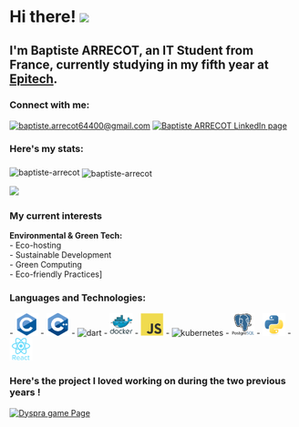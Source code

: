 # Hi there! <img src="https://raw.githubusercontent.com/MartinHeinz/MartinHeinz/master/wave.gif" width="30px">

## I'm Baptiste ARRECOT, an IT Student from France, currently studying in my fifth year at [Epitech](https://github.com/epitech/).

<h3 align="left">Connect with me:</h3>
<p align="left">
<a href="mailto:baptiste.arrecot64400@gmail.com" target="blank"><img align="center" src="https://ssl.gstatic.com/ui/v1/icons/mail/rfr/gmail.ico" alt="baptiste.arrecot64400@gmail.com" height="40" width="40" /></a>
<a href="https://www.linkedin.com/in/baptiste-arrecot-78155b19a/" target="blank"><img align="center" src="https://img.icons8.com/nolan/64/linkedin.png" alt="Baptiste ARRECOT LinkedIn page" height="40" width="40" /></a>

<h3 align="left">Here's my stats:</h3>

<h3 align="left"></h3>
<p><img align="left" src="https://github-readme-stats.vercel.app/api/top-langs?username=baptiste-arrecot&show_icons=true&theme=dracula&locale=en&layout=compact&hide=html" alt="baptiste-arrecot" /></p>
<p>&nbsp;<img align="center" src="https://github-readme-stats.vercel.app/api?username=baptiste-arrecot&show_icons=true&theme=dracula&locale=en" alt="baptiste-arrecot" /></p>

![](https://komarev.com/ghpvc/?username=baptiste-arrecot&style=flat-square&color=red)

<h3 align="left">My current interests</h3>
<p align="left"> 
  <strong>Environmental & Green Tech:</strong>
  <br/>
  - Eco-hosting<br/>
  - Sustainable Development<br/>
  - Green Computing<br/>
  - Eco-friendly Practices]<br/>
</p>

<h3 align="left">Languages and Technologies:</h3>
<p align="left"> 
  - <img src="https://raw.githubusercontent.com/devicons/devicon/master/icons/c/c-original.svg" alt="c" width="40" height="40"/>
  - <img src="https://raw.githubusercontent.com/devicons/devicon/master/icons/cplusplus/cplusplus-original.svg" alt="cplusplus" width="40" height="40"/>
  - <img src="https://www.vectorlogo.zone/logos/dartlang/dartlang-icon.svg" alt="dart" width="40" height="40"/>
  - <img src="https://raw.githubusercontent.com/devicons/devicon/master/icons/docker/docker-original-wordmark.svg" alt="docker" width="40" height="40"/>
  - <img src="https://raw.githubusercontent.com/devicons/devicon/master/icons/javascript/javascript-original.svg" alt="javascript" width="40" height="40"/>
  - <img src="https://www.vectorlogo.zone/logos/kubernetes/kubernetes-icon.svg" alt="kubernetes" width="40" height="40"/>
  - <img src="https://raw.githubusercontent.com/devicons/devicon/master/icons/postgresql/postgresql-original-wordmark.svg" alt="postgresql" width="40" height="40"/>
  - <img src="https://raw.githubusercontent.com/devicons/devicon/master/icons/python/python-original.svg" alt="python" width="40" height="40"/>
  - <img src="https://raw.githubusercontent.com/devicons/devicon/master/icons/react/react-original-wordmark.svg" alt="react" width="40" height="40"/>
</p>
<h3 align="left">Here's the project I loved working on during the two previous years !</h3>
<a href="https://github.com/Dyspra/DyspraGame"><img align="center" src="https://ibb.co/k4sjqB3"  alt="Dyspra game Page"/></a>

